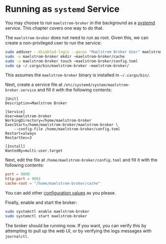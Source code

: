 # Running as `systemd` Service

You may choose to run `maelstrom-broker` in the background as a
[systemd](https://systemd.io/) service. This chapter covers one way to do that.

The `maelstrom-broker` does not need to run as root. Given this, we can create
a non-privileged user to run the service:

```bash
sudo adduser --disabled-login --gecos "Maelstrom Broker User" maelstrom-broker
sudo -u maelstrom-broker mkdir ~maelstrom-broker/cache
sudo -u maelstrom-broker touch ~maelstrom-broker/config.toml
sudo cp ~/.cargo/bin/maelstrom-broker ~maelstrom-broker/
```

This assumes the `maelstrom-broker` binary is installed in `~/.cargo/bin/`.

Next, create a service file at `/etc/systemd/system/maelstrom-broker.service`
and fill it with the following contents:

```language-systemd
[Unit]
Description=Maelstrom Broker

[Service]
User=maelstrom-broker
WorkingDirectory=/home/maelstrom-broker
ExecStart=/home/maelstrom-broker/maelstrom-broker \
    --config-file /home/maelstrom-broker/config.toml
Restart=always
RestartSec=3

[Install]
WantedBy=multi-user.target
```

Next, edit the file at `/home/maelstrom-broker/config.toml` and fill it with
the following contents:

```toml
port = 9000
http-port = 9001
cache-root = "/home/maelstrom-broker/cache"
```

You can add other [configuration values](config.md) as you please.

Finally, enable and start the broker:

```bash
sudo systemctl enable maelstrom-broker
sudo systemctl start maelstrom-broker
```

The broker should be running now. If you want, you can verify this by
attempting to pull up the web UI, or by verifying the logs messages with
`journalctl`.
